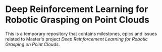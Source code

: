 # Deep Reinforcement Learning for Robotic Grasping on Point Clouds

This is a temporary repository that contains milestones, epics and issues related to Master's project *Deep Reinforcement Learning for Robotic Grasping on Point Clouds*.
